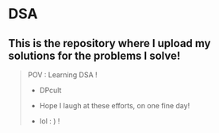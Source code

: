 # DSA
 
## This is the repository where I upload my solutions for the problems I solve!
 
> POV : Learning DSA !
>
> 
> + DPcult 
> 
> + Hope I laugh at these efforts, on one fine day!
> + lol : )   !
>
 
